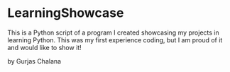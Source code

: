 # LearningShowcase
This is a Python script of a program I created showcasing my projects in learning Python. This was my first experience coding, but I am proud of it and would like to show it!

by Gurjas Chalana
